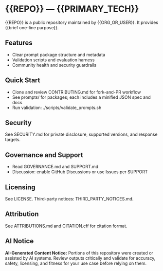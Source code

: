 # {{REPO}} — {{PRIMARY_TECH}}

{{REPO}} is a public repository maintained by {{ORG_OR_USER}}. It provides {{brief one-line purpose}}.

## Features
- Clear prompt package structure and metadata
- Validation scripts and evaluation harness
- Community health and security guardrails

## Quick Start
- Clone and review CONTRIBUTING.md for fork-and-PR workflow
- See prompts/ for packages; each includes a minified JSON spec and docs
- Run validation: ./scripts/validate_prompts.sh

## Security
See SECURITY.md for private disclosure, supported versions, and response targets.

## Governance and Support
- Read GOVERNANCE.md and SUPPORT.md
- Discussion: enable GitHub Discussions or use Issues per SUPPORT

## Licensing
See LICENSE. Third-party notices: THIRD_PARTY_NOTICES.md.

## Attribution
See ATTRIBUTIONS.md and CITATION.cff for citation format.

## AI Notice
**AI-Generated Content Notice:** Portions of this repository were created or assisted by AI systems. Review outputs critically and validate for accuracy, safety, licensing, and fitness for your use case before relying on them.
